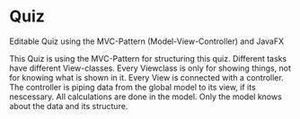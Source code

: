 # Quiz
Editable Quiz using the MVC-Pattern (Model-View-Controller) and JavaFX

This Quiz is using the MVC-Pattern for structuring this quiz.
Different tasks have different View-classes. Every Viewclass is only for showing things, not for knowing what is shown in it.
Every View is connected with a controller. The controller is piping data from the global model to its view, if its nescessary.
All calculations are done in the model. Only the model knows about the data and its structure.
